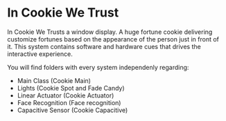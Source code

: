 # In Cookie We Trust

In Cookie We Trusts a window display. A huge fortune cookie delivering customize fortunes based on the appearance of the person just in front of it.
This system contains software and hardware cues that drives the interactive experience.

You will find folders with every system independenly regarding:
+ Main Class (Cookie Main)
+ Lights (Cookie Spot and Fade Candy)
+ Linear Actuator (Cookie Actuator)
+ Face Recognition (Face recognition)
+ Capacitive Sensor (Cookie Capacitive)
